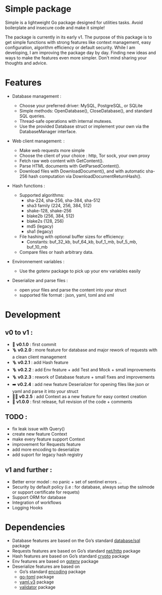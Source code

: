 # Simple package

Simple is a lightweight Go package designed for utilities tasks. Avoid boilerplate and insecure code and make it simple!

The package is currently in its early v1. The purpose of this package is to get simple functions with strong features like context management, easy configuration, algorithm efficiency or default security.
While I am developing, I am improving the package day by day. Finding new ideas and ways to make the features even more simpler. Don't mind sharing your thoughts and advice.


# Features

- Database management :   
    - Choose your preferred driver: MySQL, PostgreSQL, or SQLite
    - Simple methods: OpenDatabase(), CloseDatabase(), and standard SQL queries.
    - Thread-safe operations with internal mutexes.
    - Use the provided Database struct or implement your own via the DatabaseManager interface.

- Web client management: :
    - Make web requests more simple 
    - Choose the client of your choice : http, Tor sock, your own proxy
    - Fetch raw web content with GetContent().
    - Parse HTML documents with GetParsedContent().
    - Download files with DownloadDocument(), and with automatic sha-256 hash computation via DownloadDocumentReturnHash().

- Hash functions :
    - Supported algorithms:
        - sha-224, sha-256, sha-384, sha-512
        - sha3 family (224, 256, 384, 512)
        - shake-128, shake-256
        - blake2b (256, 384, 512)
        - blake2s (128, 256)
        - md5 (legacy)
        - sha1 (legacy)
    - File hashing with optional buffer sizes for efficiency:
        - Constants: buf_32_kb, buf_64_kb, buf_1_mb, buf_5_mb, buf_10_mb
    - Compare files or hash arbitrary data.

- Environnement variables :
    - Use the gotenv package to pick up your env variables easily


- Deserialize and parse files :
    - open your files and parse the content into your struct
    - supported file format : json, yaml, toml and xml


# Development

## v0 to v1 :
- 🚩 **v0.1.0** : first commit
- 🪜 **v0.2.0** : more feature for database and major rework of requests with a clean client management
- 🪜 **v0.2.1** : add Hash feature
- 🪜 **v0.2.2** : add Env feature + add Test and Mock + small improvements
- 🪜 **v0.2.3** : rework of Database feature + small fixes and improvements
- ➡️ **v0.2.4** : add new feature Deserializer for opening files like json or yaml and parse it into your struct
- 👷‍♂️ **v0.2.5** : add Context as a new feature for easy context creation 
- 🏁 **v1.0.0** : first release, full revision of the code + comments

## TODO :
- fix leak issue with Query()
- create new feature Context
- make every feature support Context
- improvement for Requests feature
- add more encoding to deserialize
- add suport for legacy hash registry

## v1 and further :

- Better error model : no panic + set of sentinel errors ...
- Security by default policy (i.e : for database, always setup the sslmode or support certificate for requets)
- Support ORM for database 
- Integration of workflows
- Logging Hooks


# Dependencies

- Database features are based on the Go’s standard [database/sql](https://pkg.go.dev/database/sql) package
- Requests features are based on Go’s standard [net/http](https://pkg.go.dev/net/http) package
- Hash features are based on Go’s standard [crypto](golang.org/x/crypto) package
- Env features are based on [gotenv](https://github.com/subosito/gotenv) package
- Deserialize features are based on 
    - Go’s standard [encoding](https://pkg.go.dev/encoding/xml) package
    - [go-toml](github.com/pelletier/go-toml) package
    - [yaml.v3](gopkg.in/yaml.v3) package
    - [validator](github.com/go-playground/validator/v10) package